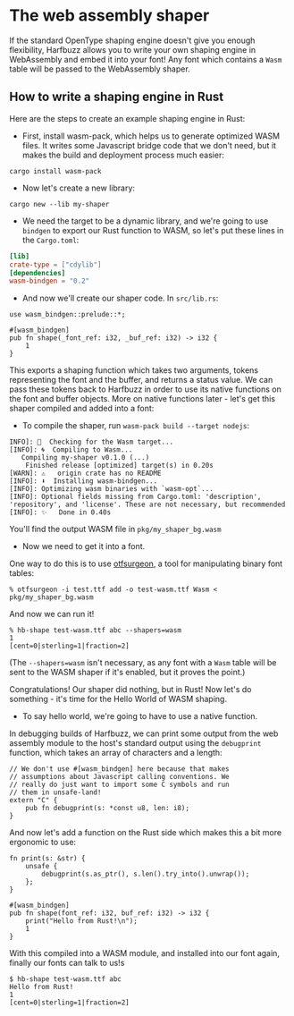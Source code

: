 # The web assembly shaper

If the standard OpenType shaping engine doesn't give you enough flexibility, Harfbuzz allows you to write your own shaping engine in WebAssembly and embed it into your font! Any font which contains a `Wasm` table will be passed to the WebAssembly shaper.

## How to write a shaping engine in Rust

Here are the steps to create an example shaping engine in Rust:

* First, install wasm-pack, which helps us to generate optimized WASM files. It writes some Javascript bridge code that we don't need, but it makes the build and deployment process much easier:

```
cargo install wasm-pack
```

* Now let's create a new library:

```
cargo new --lib my-shaper
```

* We need the target to be a dynamic library, and we're going to use `bindgen` to export our Rust function to WASM, so let's put these lines in the `Cargo.toml`:

```toml
[lib]
crate-type = ["cdylib"]
[dependencies]
wasm-bindgen = "0.2"
```

* And now we'll create our shaper code. In `src/lib.rs`:

```
use wasm_bindgen::prelude::*;

#[wasm_bindgen]
pub fn shape(_font_ref: i32, _buf_ref: i32) -> i32 {
    1
}
```

This exports a shaping function which takes two arguments, tokens representing the font and the buffer, and returns a status value. We can pass these tokens back to Harfbuzz in order to use its native functions on the font and buffer objects. More on native functions later - let's get this shaper compiled and added into a font:

* To compile the shaper, run `wasm-pack build --target nodejs`:

```
INFO]: 🎯  Checking for the Wasm target...
[INFO]: 🌀  Compiling to Wasm...
   Compiling my-shaper v0.1.0 (...)
    Finished release [optimized] target(s) in 0.20s
[WARN]: ⚠️   origin crate has no README
[INFO]: ⬇️  Installing wasm-bindgen...
[INFO]: Optimizing wasm binaries with `wasm-opt`...
[INFO]: Optional fields missing from Cargo.toml: 'description', 'repository', and 'license'. These are not necessary, but recommended
[INFO]: ✨   Done in 0.40s
```

You'll find the output WASM file in `pkg/my_shaper_bg.wasm`

* Now we need to get it into a font.

One way to do this is to use [otfsurgeon](https://github.com/simoncozens/font-engineering/blob/master/otfsurgeon), a tool for manipulating binary font tables:

```
% otfsurgeon -i test.ttf add -o test-wasm.ttf Wasm < pkg/my_shaper_bg.wasm
```

And now we can run it!

```
% hb-shape test-wasm.ttf abc --shapers=wasm
1
[cent=0|sterling=1|fraction=2]
```

(The `--shapers=wasm` isn't necessary, as any font with a `Wasm` table will be sent to the WASM shaper if it's enabled, but it proves the point.)

Congratulations! Our shaper did nothing, but in Rust! Now let's do something - it's time for the Hello World of WASM shaping.

* To say hello world, we're going to have to use a native function.

In debugging builds of Harfbuzz, we can print some output from the web assembly module to the host's standard output using the `debugprint` function, which takes an array of characters and a length:

```
// We don't use #[wasm_bindgen] here because that makes
// assumptions about Javascript calling conventions. We
// really do just want to import some C symbols and run
// them in unsafe-land!
extern "C" {
    pub fn debugprint(s: *const u8, len: i8);
}
```

And now let's add a function on the Rust side which makes this a bit more ergonomic to use:

```
fn print(s: &str) {
    unsafe {
        debugprint(s.as_ptr(), s.len().try_into().unwrap());
    };
}

#[wasm_bindgen]
pub fn shape(font_ref: i32, buf_ref: i32) -> i32 {
    print("Hello from Rust!\n");
    1
}
```

With this compiled into a WASM module, and installed into our font again, finally our fonts can talk to us!s

```
$ hb-shape test-wasm.ttf abc
Hello from Rust!
1
[cent=0|sterling=1|fraction=2]
```
